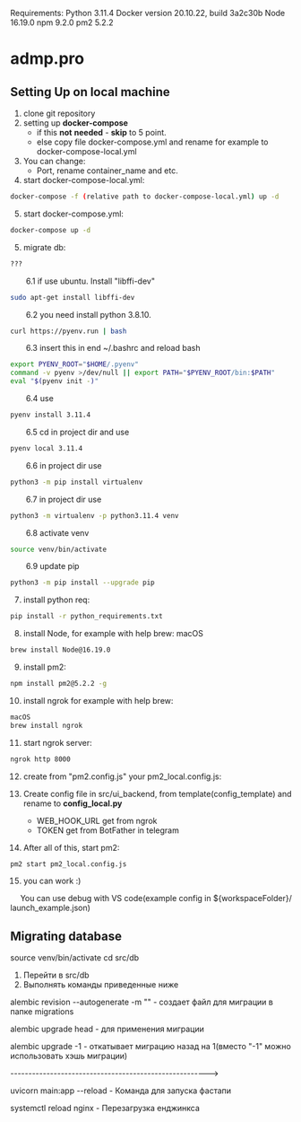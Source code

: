 
Requirements:
Python 3.11.4
Docker version 20.10.22, build 3a2c30b
Node 16.19.0
npm 9.2.0
pm2 5.2.2

# admp.pro
## Setting Up on local machine

1. clone git repository
2. setting up **docker-compose**
    - if this **not** **needed** - **skip** to 5 point. 
    - else copy file docker-compose.yml and rename for example to docker-compose-local.yml
3. You can change: 
    - Port, rename container_name and etc.
4. start docker-compose-local.yml: 
```bash
docker-compose -f (relative path to docker-compose-local.yml) up -d
```
5. start docker-compose.yml: 
```bash
docker-compose up -d
```

5. migrate db: 
```bash
???
```

&emsp;&emsp;6.1 if use ubuntu. Install "libffi-dev"
```bash
sudo apt-get install libffi-dev
```

&emsp;&emsp;6.2 you need install python 3.8.10.
```bash
curl https://pyenv.run | bash
```


&emsp;&emsp;6.3 insert this in end ~/.bashrc and reload bash
```bash
export PYENV_ROOT="$HOME/.pyenv"
command -v pyenv >/dev/null || export PATH="$PYENV_ROOT/bin:$PATH"
eval "$(pyenv init -)"
```


&emsp;&emsp;6.4 use
```bash
pyenv install 3.11.4
```


&emsp;&emsp;6.5 cd in project dir and use
```bash
pyenv local 3.11.4
```


&emsp;&emsp;6.6 in project dir use 
```bash
python3 -m pip install virtualenv
```


&emsp;&emsp;6.7 in project dir use
```bash
python3 -m virtualenv -p python3.11.4 venv
```


&emsp;&emsp;6.8 activate venv
```bash
source venv/bin/activate
```


&emsp;&emsp;6.9 update pip
```bash
python3 -m pip install --upgrade pip
```


7. install python req: 
```bash
pip install -r python_requirements.txt
```
8. install Node, for example with help brew:
macOS
```bash
brew install Node@16.19.0
```
9. install pm2: 
```bash
npm install pm2@5.2.2 -g
```
10. install ngrok for example with help brew: 
```bash
macOS
brew install ngrok
```
11. start ngrok server: 
```bash
ngrok http 8000
```
12. create from "pm2.config.js" your pm2_local.config.js:


13. Create config file in src/ui_backend, from template(config_template) and rename to **config_local.py**
    - WEB_HOOK_URL get from ngrok
    - TOKEN get from BotFather in telegram
14. After all of this, start pm2: 
```bash
pm2 start pm2_local.config.js
```
15. you can work :)

&emsp; You can use debug with VS code(example config in ${workspaceFolder}/ launch_example.json) 



## Migrating database

source venv/bin/activate
cd src/db

1) Перейти в src/db
2) Выполнять команды приведенные ниже

alembic revision --autogenerate -m "<migration name>" - создает файл для миграции в папке migrations

alembic upgrade head - для применения миграции

alembic upgrade -1 - откатывает миграцию назад на 1(вместо "-1" можно использовать хэшь миграции)

------------------------------------------------------->

uvicorn main:app --reload - Команда для запуска фастапи

systemctl reload nginx - Перезагрузка енджинкса
